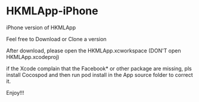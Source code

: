 # HKMLApp-iPhone
iPhone version of HKMLApp

Feel free to Download or Clone a version

After download, please open the HKMLApp.xcworkspace (DON'T open HKMLApp.xcodeproj)

if the Xcode complain that the Facebook* or other package are missing, pls install Cocospod and then run pod install in the App source folder to correct it.

Enjoy!!!

